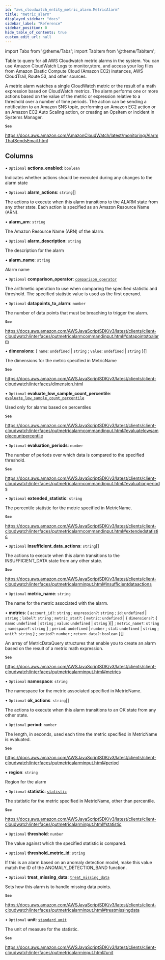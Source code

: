 ```yaml
---
id: "aws_cloudwatch_entity_metric_alarm.MetricAlarm"
title: "metric_alarm"
displayed_sidebar: "docs"
sidebar_label: "Reference"
sidebar_position: 0
hide_table_of_contents: true
custom_edit_url: null
---
```


import Tabs from '@theme/Tabs';
import TabItem from '@theme/TabItem';

Table to query for all AWS Cloudwatch metric alarms in the system.
You can use Amazon CloudWatch Logs to monitor,store, and access your log files
from Amazon Elastic Compute Cloud (Amazon EC2) instances,
AWS CloudTrail, Route 53, and other sources.

A metric alarm watches a single CloudWatch metric or the result of a math expression
based on CloudWatch metrics. The alarm performs one or more actions based on the
value of the metric or expression relative to a threshold over a number of time periods.
The action can be sending a notification to an Amazon SNS topic, performing an Amazon EC2
action or an Amazon EC2 Auto Scaling action, or creating an OpsItem or incident in Systems Manager.

**`See`**

https://docs.aws.amazon.com/AmazonCloudWatch/latest/monitoring/AlarmThatSendsEmail.html

## Columns

• `Optional` **actions\_enabled**: `boolean`

Indicates whether actions should be executed during any changes to the alarm state

• `Optional` **alarm\_actions**: `string`[]

The actions to execute when this alarm transitions to the ALARM state from any other state.
Each action is specified as an Amazon Resource Name (ARN).

• **alarm\_arn**: `string`

The Amazon Resource Name (ARN) of the alarm.

• `Optional` **alarm\_description**: `string`

The description for the alarm

• **alarm\_name**: `string`

Alarm name

• `Optional` **comparison\_operator**: [`comparison_operator`](../enums/aws_cloudwatch_entity_metric_alarm.comparisonOperatorEnum.md)

The arithmetic operation to use when comparing the specified statistic and threshold.
The specified statistic value is used as the first operand.

• `Optional` **datapoints\_to\_alarm**: `number`

The number of data points that must be breaching to trigger the alarm.

**`See`**

https://docs.aws.amazon.com/AWSJavaScriptSDK/v3/latest/clients/client-cloudwatch/interfaces/putmetricalarmcommandinput.html#datapointstoalarm

• **dimensions**: { `name`: `undefined` \| `string` ; `value`: `undefined` \| `string`  }[]

The dimensions for the metric specified in MetricName

**`See`**

https://docs.aws.amazon.com/AWSJavaScriptSDK/v3/latest/clients/client-cloudwatch/interfaces/dimension.html

• `Optional` **evaluate\_low\_sample\_count\_percentile**: [`evaluate_low_sample_count_percentile`](../enums/aws_cloudwatch_entity_metric_alarm.evaluateLowSampleCountPercentileEnum.md)

Used only for alarms based on percentiles

**`See`**

https://docs.aws.amazon.com/AWSJavaScriptSDK/v3/latest/clients/client-cloudwatch/interfaces/putmetricalarmcommandinput.html#evaluatelowsamplecountpercentile

• `Optional` **evaluation\_periods**: `number`

The number of periods over which data is compared to the specified threshold.

**`See`**

https://docs.aws.amazon.com/AWSJavaScriptSDK/v3/latest/clients/client-cloudwatch/interfaces/putmetricalarmcommandinput.html#evaluationperiods

• `Optional` **extended\_statistic**: `string`

The percentile statistic for the metric specified in MetricName.

**`See`**

https://docs.aws.amazon.com/AWSJavaScriptSDK/v3/latest/clients/client-cloudwatch/interfaces/putmetricalarmcommandinput.html#extendedstatistic

• `Optional` **insufficient\_data\_actions**: `string`[]

The actions to execute when this alarm transitions to the INSUFFICIENT_DATA state from any other state.

**`See`**

https://docs.aws.amazon.com/AWSJavaScriptSDK/v3/latest/clients/client-cloudwatch/interfaces/putmetricalarminput.html#insufficientdataactions

• `Optional` **metric\_name**: `string`

The name for the metric associated with the alarm.

• **metrics**: { `account_id?`: `string` ; `expression?`: `string` ; `id`: `undefined` \| `string` ; `label?`: `string` ; `metric_stat?`: { `metric`: `undefined` \| { `dimensions?`: { `name`: `undefined` \| `string` ; `value`: `undefined` \| `string`  }[] ; `metric_name?`: `string` ; `namespace?`: `string`  } ; `period`: `undefined` \| `number` ; `stat`: `undefined` \| `string` ; `unit?`: `string`  } ; `period?`: `number` ; `return_data?`: `boolean`  }[]

An array of MetricDataQuery structures that enable you to create an alarm based on the result of a metric math expression.

**`See`**

https://docs.aws.amazon.com/AWSJavaScriptSDK/v3/latest/clients/client-cloudwatch/interfaces/putmetricalarminput.html#metrics

• `Optional` **namespace**: `string`

The namespace for the metric associated specified in MetricName.

• `Optional` **ok\_actions**: `string`[]

The actions to execute when this alarm transitions to an OK state from any other state.

• `Optional` **period**: `number`

The length, in seconds, used each time the metric specified in MetricName is evaluated.

**`See`**

https://docs.aws.amazon.com/AWSJavaScriptSDK/v3/latest/clients/client-cloudwatch/interfaces/putmetricalarminput.html#period

• **region**: `string`

Region for the alarm

• `Optional` **statistic**: [`statistic`](../enums/aws_cloudwatch_entity_metric_alarm.statisticEnum.md)

The statistic for the metric specified in MetricName, other than percentile.

**`See`**

https://docs.aws.amazon.com/AWSJavaScriptSDK/v3/latest/clients/client-cloudwatch/interfaces/putmetricalarminput.html#statistic

• `Optional` **threshold**: `number`

The value against which the specified statistic is compared.

• `Optional` **threshold\_metric\_id**: `string`

If this is an alarm based on an anomaly detection model, make this value match the ID of the ANOMALY_DETECTION_BAND function.

• `Optional` **treat\_missing\_data**: [`treat_missing_data`](../enums/aws_cloudwatch_entity_metric_alarm.treatMissingDataEnum.md)

Sets how this alarm is to handle missing data points.

**`See`**

https://docs.aws.amazon.com/AWSJavaScriptSDK/v3/latest/clients/client-cloudwatch/interfaces/putmetricalarminput.html#treatmissingdata

• `Optional` **unit**: [`standard_unit`](../enums/aws_cloudwatch_entity_metric_alarm.standardUnitEnum.md)

The unit of measure for the statistic.

**`See`**

https://docs.aws.amazon.com/AWSJavaScriptSDK/v3/latest/clients/client-cloudwatch/interfaces/putmetricalarminput.html#unit
